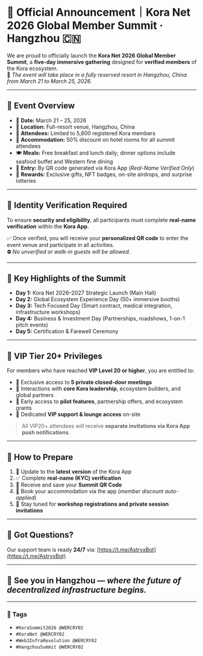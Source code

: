 # 🚨 Official Announcement｜Kora Net 2026 Global Member Summit · Hangzhou 🇨🇳

We are proud to officially launch the **Kora Net 2026 Global Member Summit**, a **five-day immersive gathering** designed for **verified members** of the Kora ecosystem.  
📍 *The event will take place in a fully reserved resort in Hangzhou, China from March 21 to March 25, 2026.*

---

## 📍 Event Overview

- 📅 **Date:** March 21 – 25, 2026  
- 📌 **Location:** Full-resort venue, Hangzhou, China  
- 👥 **Attendees:** Limited to 5,800 registered Kora members  
- 🏨 **Accommodation:** 50% discount on hotel rooms for all summit attendees  
- 🍽 **Meals:** Free breakfast and lunch daily; dinner options include seafood buffet and Western fine dining  
- 🔐 **Entry:** By QR code generated via Kora App (*Real-Name Verified Only*)  
- 🎁 **Rewards:** Exclusive gifts, NFT badges, on-site airdrops, and surprise lotteries  

---

## 🧾 Identity Verification Required

To ensure **security and eligibility**, all participants must complete **real-name verification** within the **Kora App**.

✅ Once verified, you will receive your **personalized QR code** to enter the event venue and participate in all activities.  
⛔ *No unverified or walk-in guests will be allowed.*

---

## 🎯 Key Highlights of the Summit

- **Day 1:** Kora Net 2026–2027 Strategic Launch (Main Hall)  
- **Day 2:** Global Ecosystem Experience Day (50+ immersive booths)  
- **Day 3:** Tech Focused Day (Smart contract, medical integration, infrastructure workshops)  
- **Day 4:** Business & Investment Day (Partnerships, roadshows, 1-on-1 pitch events)  
- **Day 5:** Certification & Farewell Ceremony  

---

## 👑 VIP Tier 20+ Privileges

For members who have reached **VIP Level 20 or higher**, you are entitled to:

- 🔹 Exclusive access to **5 private closed-door meetings**  
- 🔹 Interactions with **core Kora leadership**, ecosystem builders, and global partners  
- 🔹 Early access to **pilot features**, partnership offers, and ecosystem grants  
- 🔹 Dedicated **VIP support & lounge access** on-site  

> All VIP20+ attendees will receive **separate invitations via Kora App push notifications**.

---

## 🧭 How to Prepare

1. 📲 Update to the **latest version** of the Kora App  
2. ✅ Complete **real-name (KYC) verification**  
3. 🔐 Receive and save your **Summit QR Code**  
4. 🏨 Book your accommodation via the app (*member discount auto-applied*)  
5. 📌 Stay tuned for **workshop registrations and private session invitations**  

---

## 💬 Got Questions?

Our support team is ready **24/7** via: [https://t.me/AstryxBot](https://t.me/AstryxBot)

---

## 🛫 See you in Hangzhou — *where the future of decentralized infrastructure begins.*

---

### 🔗 Tags
- `#KoraSummit2026 @WERCRY02`  
- `#KoraNet @WERCRY02`  
- `#Web3InfraRevolution @WERCRY02`  
- `#HangzhouSummit @WERCRY02`
